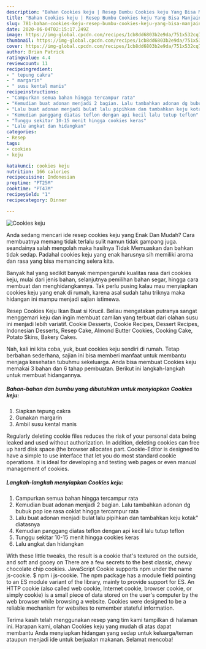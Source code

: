 ```yaml
---
description: "Bahan Cookies keju | Resep Bumbu Cookies keju Yang Bisa Manjain Lidah"
title: "Bahan Cookies keju | Resep Bumbu Cookies keju Yang Bisa Manjain Lidah"
slug: 781-bahan-cookies-keju-resep-bumbu-cookies-keju-yang-bisa-manjain-lidah
date: 2020-06-04T02:15:17.249Z
image: https://img-global.cpcdn.com/recipes/1cb8dd6803b2e9da/751x532cq70/cookies-keju-foto-resep-utama.jpg
thumbnail: https://img-global.cpcdn.com/recipes/1cb8dd6803b2e9da/751x532cq70/cookies-keju-foto-resep-utama.jpg
cover: https://img-global.cpcdn.com/recipes/1cb8dd6803b2e9da/751x532cq70/cookies-keju-foto-resep-utama.jpg
author: Brian Patrick
ratingvalue: 4.4
reviewcount: 11
recipeingredient:
- " tepung cakra"
- " margarin"
- " susu kental manis"
recipeinstructions:
- "Campurkan semua bahan hingga tercampur rata"
- "Kemudian buat adonan menjadi 2 bagian. Lalu tambahkan adonan dg bubuk pop ice rasa coklat hingga tercampur rata"
- "Lalu buat adonan menjadi bulat lalu pipihkan dan tambahkan keju kotak&#34; diatasnya"
- "Kemudian panggang diatas teflon dengan api kecil lalu tutup teflon"
- "Tunggu sekitar 10-15 menit hingga cookies keras"
- "Lalu angkat dan hidangkan"
categories:
- Resep
tags:
- cookies
- keju

katakunci: cookies keju 
nutrition: 166 calories
recipecuisine: Indonesian
preptime: "PT25M"
cooktime: "PT47M"
recipeyield: "1"
recipecategory: Dinner

---
```



![Cookies keju](https://img-global.cpcdn.com/recipes/1cb8dd6803b2e9da/751x532cq70/cookies-keju-foto-resep-utama.jpg)

Anda sedang mencari ide resep cookies keju yang Enak Dan Mudah? Cara membuatnya memang tidak terlalu sulit namun tidak gampang juga. seandainya salah mengolah maka hasilnya Tidak Memuaskan dan bahkan tidak sedap. Padahal cookies keju yang enak harusnya sih memiliki aroma dan rasa yang bisa memancing selera kita.

Banyak hal yang sedikit banyak mempengaruhi kualitas rasa dari cookies keju, mulai dari jenis bahan, selanjutnya pemilihan bahan segar, hingga cara membuat dan menghidangkannya. Tak perlu pusing kalau mau menyiapkan cookies keju yang enak di rumah, karena asal sudah tahu triknya maka hidangan ini mampu menjadi sajian istimewa.

Resep Cookies Keju Ikan Buat si Krucil. Beliau mengatakan putranya sangat menggemari keju dan ingin membuat camilan yang terbuat dari olahan susu ini menjadi lebih variatif. Cookie Desserts, Cookie Recipes, Dessert Recipes, Indonesian Desserts, Resep Cake, Almond Butter Cookies, Cooking Cake, Potato Skins, Bakery Cakes.


Nah, kali ini kita coba, yuk, buat cookies keju sendiri di rumah. Tetap berbahan sederhana, sajian ini bisa memberi manfaat untuk membantu menjaga kesehatan tubuhmu sekeluarga. Anda bisa membuat Cookies keju memakai 3 bahan dan 6 tahap pembuatan. Berikut ini langkah-langkah untuk membuat hidangannya.

<!--inarticleads1-->

##### Bahan-bahan dan bumbu yang dibutuhkan untuk menyiapkan Cookies keju:

1. Siapkan  tepung cakra
1. Gunakan  margarin
1. Ambil  susu kental manis


Regularly deleting cookie files reduces the risk of your personal data being leaked and used without authorization. In addition, deleting cookies can free up hard disk space (the browser allocates part. Cookie-Editor is designed to have a simple to use interface that let you do most standard cookie operations. It is ideal for developing and testing web pages or even manual management of cookies. 

<!--inarticleads2-->

##### Langkah-langkah menyiapkan Cookies keju:

1. Campurkan semua bahan hingga tercampur rata
1. Kemudian buat adonan menjadi 2 bagian. Lalu tambahkan adonan dg bubuk pop ice rasa coklat hingga tercampur rata
1. Lalu buat adonan menjadi bulat lalu pipihkan dan tambahkan keju kotak&#34; diatasnya
1. Kemudian panggang diatas teflon dengan api kecil lalu tutup teflon
1. Tunggu sekitar 10-15 menit hingga cookies keras
1. Lalu angkat dan hidangkan


With these little tweaks, the result is a cookie that&#39;s textured on the outside, and soft and gooey on There are a few secrets to the best classic, chewy chocolate chip cookies. JavaScript Cookie supports npm under the name js-cookie. $ npm i js-cookie. The npm package has a module field pointing to an ES module variant of the library, mainly to provide support for ES. An HTTP cookie (also called web cookie, Internet cookie, browser cookie, or simply cookie) is a small piece of data stored on the user&#39;s computer by the web browser while browsing a website. Cookies were designed to be a reliable mechanism for websites to remember stateful information. 

Terima kasih telah menggunakan resep yang tim kami tampilkan di halaman ini. Harapan kami, olahan Cookies keju yang mudah di atas dapat membantu Anda menyiapkan hidangan yang sedap untuk keluarga/teman ataupun menjadi ide untuk berjualan makanan. Selamat mencoba!
